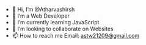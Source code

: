 - 👋 Hi, I’m @Atharvashirsh
- 👀 I’m a Web Developer
- 🌱 I’m currently learning JavaScript
- 💞️ I’m looking to collaborate on Websites
- 📫 How to reach me 
      Email: astw21209@gmail.com

<!---
Atharvashirsh/Atharvashirsh is a ✨ special ✨ repository because its `README.md` (this file) appears on your GitHub profile.
You can click the Preview link to take a look at your changes.
--->
